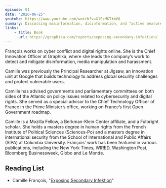 ```yaml
---
episode: 91
date: "2020-06-25"
youtube: https://www.youtube.com/watch?v=G1SzMKTimV8
summary: Discussing misinformation, disinformation, and "active measures"
links:
    - title: Book
      url: https://graphika.com/reports/exposing-secondary-infektion/
---
```

François works on cyber conflict and digital rights online. She is the Chief Innovation Officer at Graphika, where she leads the company’s work to detect and mitigate disinformation, media manipulation and harassment.

Camille was previously the Principal Researcher at Jigsaw, an innovation unit at Google that builds technology to address global security challenges and protect vulnerable users.

Camille has advised governments and parliamentary committees on both sides of the Atlantic on policy issues related to cybersecurity and digital rights. She served as a special advisor to the Chief Technology Officer of France in the Prime Minister’s office, working on France’s first Open Government roadmap.

Camille is a Mozilla Fellow, a Berkman-Klein Center affiliate, and a Fulbright scholar. She holds a masters degree in human rights from the French Institute of Political Sciences (Sciences-Po) and a masters degree in international security from the School of International and Public Affairs (SIPA) at Columbia University. François’ work has been featured in various publications, including the New York Times, WIRED, Washington Post, Bloomberg Businessweek, Globo and Le Monde.

## Reading List

- Camille François, "[Exposing Secondary Infektion](https://graphika.com/reports/exposing-secondary-infektion/)"

